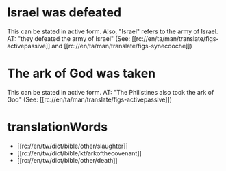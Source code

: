# Israel was defeated

This can be stated in active form. Also, "Israel" refers to the army of Israel. AT: "they defeated the army of Israel" (See: [[rc://en/ta/man/translate/figs-activepassive]] and [[rc://en/ta/man/translate/figs-synecdoche]])

# The ark of God was taken

This can be stated in active form. AT: "The Philistines also took the ark of God" (See: [[rc://en/ta/man/translate/figs-activepassive]])

# translationWords

* [[rc://en/tw/dict/bible/other/slaughter]]
* [[rc://en/tw/dict/bible/kt/arkofthecovenant]]
* [[rc://en/tw/dict/bible/other/death]]